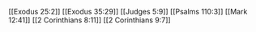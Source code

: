 [[Exodus 25:2]]
[[Exodus 35:29]]
[[Judges 5:9]]
[[Psalms 110:3]]
[[Mark 12:41]]
[[2 Corinthians 8:11]]
[[2 Corinthians 9:7]]
